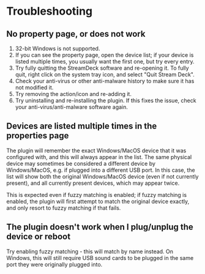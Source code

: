 # Troubleshooting

## No property page, or does not work

1. 32-bit Windows is not supported.
2. If you can see the property page, open the device list; if your device is listed multiple times, you usually want the first one, but try every entry.
3. Try fully quitting the StreamDeck software and re-opening it. To fully quit, right click on the system tray icon, and select "Quit Stream Deck".
4. Check your anti-virus or other anti-malware history to make sure it has not modified it.
5. Try removing the action/icon and re-adding it.
6. Try uninstalling and re-installing the plugin. If this fixes the issue, check your anti-virus/anti-malware software again.

## Devices are listed multiple times in the properties page

The plugin will remember the exact Windows/MacOS device that it was configured with, and this will always appear in the list. The same physical device may sometimes be considered a different device by Windows/MacOS, e.g. if plugged into a different USB port. In this case, the list will show both the original Windows/MacOS device (even if not currently present), and all currently present devices, which may appear twice.

This is expected even if fuzzy matching is enabled; if fuzzy matching is enabled, the plugin will first attempt to match the original device exactly, and only resort to fuzzy matching if that fails.

## The plugin doesn't work when I plug/unplug the device or reboot

Try enabling fuzzy matching - this will match by name instead. On Windows, this will still require USB sound cards to
be plugged in the same port they were originally plugged into.
